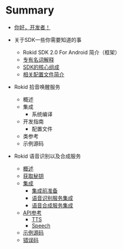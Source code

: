 # Summary

* [你好，开发者！](README.md)

* 关于SDK一些你需要知道的事
    * Rokid SDK 2.0 For Android 简介（框架）
    * [专有名词解释](introduce/proper_noun.md)
    * [SDK的核心组成](introduce/sdk_core_file.md)
    * [相关配置文件简介](introduce/core_config_file_intr.md)
* Rokid 拾音唤醒服务
    * 概述
    * 集成
        * 系统编译
    * 开发指南
        * 配置文件
    * 类参考
    * 示例源码 
* Rokid 语音识别以及合成服务
     * [概述](speechTTS/sketch.md)
     * [获取秘钥](common/key_secret.md) 
     * [集成](speechTTS/init.md)
        * [集成前准备](speechTTS/init_prepare.md)
        * [语音识别服务集成](speechTTS/init_speech.md)
        * [语音合成服务集成](speechTTS/init_tts.md)
     * [API参考](speechTTS/api.md)
        * [TTS](/speechTTS/api_tts.md)
        * [Speech](/speechTTS/api_speech.md)
     * [示例源码](https://github.com/Rokid/RokidSpeechTTSDemo)
     * [错误码](common/err_code.md)